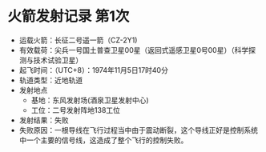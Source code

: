 火箭发射记录 第1次
================
* 运载火箭：长征二号遥一箭（CZ-2Y1)
* 有效载荷：尖兵一号国土普查卫星00星（返回式遥感卫星0号00星）（科学探测与技术试验卫星）
* 起飞时间：（UTC+8）：1974年11月5日17时40分
* 轨道类型：近地轨道
* 发射地点
  * 基地：东风发射场(酒泉卫星发射中心)
  * 工位：二号发射阵地138工位
* 发射结果：失败
* 失败原因：一根导线在飞行过程当中由于震动断裂，这个导线正好是控制系统中一个主要的信号线，这造成了整个飞行的控制失败。
